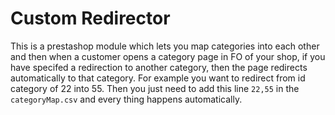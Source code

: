 # Custom Redirector
This is a prestashop module which lets you map categories into each other and then when a customer opens a category page in FO of your shop, if you have specifed a redirection to another category, then the page redirects automatically to that category.
For example you want to redirect from id category of 22 into 55. Then you just need to add this line `22,55` in the `categoryMap.csv` and every thing happens automatically.
